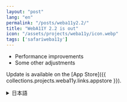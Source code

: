 ```yaml
---
layout: "post"
lang: "en"
permalink: "/posts/weba11y2.2/"
title: "WebA11Y 2.2 is out"
icon: "/assets/projects/weba11y/icon.webp"
tags: ['safariweba11y']
---
```


- Performance improvements
- Some other adjustments

Update is available on the [App Store]({{ collections.projects.weba11y.links.appstore }}).

<details lang="ja">
<summary>日本語</summary>

- パフォーマンスの改善を行いました
- その他いくつかの調整を行いました

</details>
